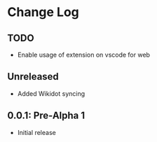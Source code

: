 # Change Log

## TODO

- Enable usage of extension on vscode for web

## Unreleased

- Added Wikidot syncing

## 0.0.1: Pre-Alpha 1

- Initial release